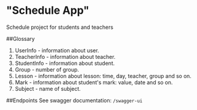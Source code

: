 # "Schedule App"
Schedule project for students and teachers

##Glossary
1. UserInfo - information about user.
2. TeacherInfo - information about teacher.
3. StudentInfo - information about student.
4. Group - number of group.
5. Lesson - information about lesson: time, day, teacher, group and so on.
6. Mark - information about student's mark: value, date and so on.
7. Subject - name of subject.

##Endpoints
See swagger documentation: ```/swagger-ui```

